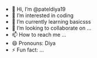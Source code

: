 - 👋 Hi, I’m @pateldiya19
- 👀 I’m interested in coding
- 🌱 I’m currently learning basicsss
- 💞️ I’m looking to collaborate on ...
- 📫 How to reach me ...
- 😄 Pronouns: Diya
- ⚡ Fun fact: ...

<!---
pateldiya19/pateldiya19 is a ✨ special ✨ repository because its `README.md` (this file) appears on your GitHub profile.
You can click the Preview link to take a look at your changes.
--->
